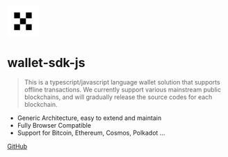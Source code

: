 <!-- _coverpage.md -->

![logo](media/logo.png)

# wallet-sdk-js

> This is a typescript/javascript language wallet solution that supports offline transactions. We currently support various mainstream public blockchains, and will gradually release the source codes for each blockchain.


- Generic Architecture, easy to extend and maintain
- Fully Browser Compatible
- Support for Bitcoin, Ethereum, Cosmos, Polkadot ...

[GitHub](https://github.com/coin-wallet/wallet-sdk-js)
